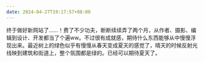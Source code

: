 ```yaml
---
date: 2024-04-27T19:17:57+08:00
---
```


终于做好新网站了……！费了不少功夫，断断续续弄了两个月，从作者、摄影、编辑到设计、开发都当了个遍ww。不过很有成就感，期待什么东西能够从中慢慢浮现出来。最近树上的绿色似乎有慢慢从春天变成夏天的感觉了，晴天的时候反射光线映到建筑和街道上，整个氛围都是绿的。已经可以期待夏天了。